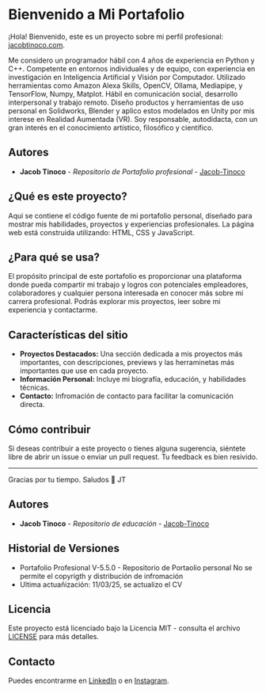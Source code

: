# Bienvenido a Mi Portafolio

¡Hola! Bienvenido, este es un proyecto sobre mi perfil profesional: [jacobtinoco.com](http://jacobtinoco.com).

Me considero un programador hábil con 4 años de experiencia en Python y C++. Competente en entornos individuales y de equipo, con experiencia en investigación en Inteligencia Artificial y Visión por Computador. Utilizado herramientas como Amazon Alexa Skills, OpenCV, Ollama, Mediapipe, y TensorFlow, Numpy, Matplot. Hábil en comunicación social, desarrollo interpersonal y trabajo remoto. Diseño productos y herramientas de uso personal en Solidworks, Blender y aplico estos modelados en Unity por mis interese en Realidad Aumentada (VR). Soy responsable, autodidacta, con un gran interés en el conocimiento artístico, filosófico y científico.


## Autores

- **Jacob Tinoco** - *Repositorio de Portafolio profesional* - [Jacob-Tinoco](https://github.com/Jacob-Tinoco)

## ¿Qué es este proyecto?

Aqui se contiene el código fuente de mi portafolio personal, diseñado para mostrar mis habilidades, proyectos y experiencias profesionales. La página web está construida utilizando: HTML, CSS y JavaScript.

## ¿Para qué se usa?

El propósito principal de este portafolio es proporcionar una plataforma donde pueda compartir mi trabajo y logros con potenciales empleadores, colaboradores y cualquier persona interesada en conocer más sobre mi carrera profesional. Podrás explorar mis proyectos, leer sobre mi experiencia y contactarme.

## Características del sitio

- **Proyectos Destacados:** Una sección dedicada a mis proyectos más importantes, con descripciones, previews y las herraminetas más importantes que use en cada proyecto.
- **Información Personal:** Incluye mi biografía, educación, y habilidades técnicas.
- **Contacto:** Infromación de contacto para facilitar la comunicación directa.

## Cómo contribuir

Si deseas contribuir a este proyecto o tienes alguna sugerencia, siéntete libre de abrir un issue o enviar un pull request. Tu feedback es bien resivido.

---

Gracias por tu tiempo.
Saludos 👋
JT
## Autores

- **Jacob Tinoco** - *Repositorio de educación* - [Jacob-Tinoco](https://github.com/Jacob-Tinoco)

## Historial de Versiones
- Portafolio Profesional V-5.5.0 - Repositorio de Portaolio personal
  No se permite el copyrigth y distribución de infromación
- Ultima actuañización: 11/03/25, se actualizo el CV

## Licencia
Este proyecto está licenciado bajo la Licencia MIT - consulta el archivo [LICENSE](LICENSE) para más detalles.

## Contacto
Puedes encontrarme en [LinkedIn](https://www.linkedin.com/in/jacob-t-329675258/) o en [Instagram](https://www.instagram.com/jknc.0/).
